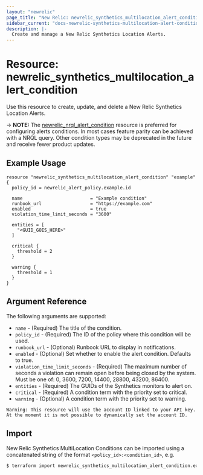 ```yaml
---
layout: "newrelic"
page_title: "New Relic: newrelic_synthetics_multilocation_alert_condition"
sidebar_current: "docs-newrelic-synthetics-multilocation-alert-condition"
description: |-
  Create and manage a New Relic Synthetics Location Alerts.
---
```


# Resource: newrelic\_synthetics\_multilocation\_alert\_condition

Use this resource to create, update, and delete a New Relic Synthetics Location Alerts.

-> **NOTE:** The [newrelic_nrql_alert_condition](nrql_alert_condition.html) resource is preferred for configuring alerts conditions. In most cases feature parity can be achieved with a NRQL query. Other condition types may be deprecated in the future and receive fewer product updates.

## Example Usage

```hcl
resource "newrelic_synthetics_multilocation_alert_condition" "example" {
  policy_id = newrelic_alert_policy.example.id

  name                         = "Example condition"
  runbook_url                  = "https://example.com"
  enabled                      = true
  violation_time_limit_seconds = "3600"

  entities = [
    "<GUID_GOES_HERE>"
  ]

  critical {
    threshold = 2
  }

  warning {
    threshold = 1
  }
}
```
## Argument Reference

The following arguments are supported:

  * `name` - (Required) The title of the condition.
  * `policy_id` - (Required) The ID of the policy where this condition will be used.
  * `runbook_url` - (Optional) Runbook URL to display in notifications.
  * `enabled` - (Optional) Set whether to enable the alert condition.  Defaults to true.
  * `violation_time_limit_seconds` - (Required) The maximum number of seconds a violation can remain open before being closed by the system. Must be one of: 0, 3600, 7200, 14400, 28800, 43200, 86400.
  * `entities` - (Required) The GUIDs of the Synthetics monitors to alert on.
  * `critical` - (Required) A condition term with the priority set to critical.
  * `warning` - (Optional) A condition term with the priority set to warning.

```
Warning: This resource will use the account ID linked to your API key. At the moment it is not possible to dynamically set the account ID.
```

## Import

New Relic Synthetics MultiLocation Conditions can be imported using a concatenated string of the format
 `<policy_id>:<condition_id>`, e.g.

```bash
$ terraform import newrelic_synthetics_multilocation_alert_condition.example 12345678:1456
```

